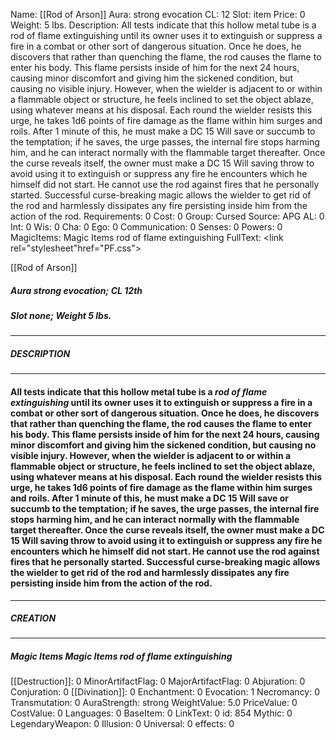 Name: [[Rod of Arson]]
Aura: strong evocation
CL: 12
Slot: item
Price: 0
Weight: 5 lbs.
Description: All tests indicate that this hollow metal tube is a rod of flame extinguishing until its owner uses it to extinguish or suppress a fire in a combat or other sort of dangerous situation. Once he does, he discovers that rather than quenching the flame, the rod causes the flame to enter his body. This flame persists inside of him for the next 24 hours, causing minor discomfort and giving him the sickened condition, but causing no visible injury. However, when the wielder is adjacent to or within a flammable object or structure, he feels inclined to set the object ablaze, using whatever means at his disposal. Each round the wielder resists this urge, he takes 1d6 points of fire damage as the flame within him surges and roils. After 1 minute of this, he must make a DC 15 Will save or succumb to the temptation; if he saves, the urge passes, the internal fire stops harming him, and he can interact normally with the flammable target thereafter. Once the curse reveals itself, the owner must make a DC 15 Will saving throw to avoid using it to extinguish or suppress any fire he encounters which he himself did not start. He cannot use the rod against fires that he personally started. Successful curse-breaking magic allows the wielder to get rid of the rod and harmlessly dissipates any fire persisting inside him from the action of the rod.
Requirements: 0
Cost: 0
Group: Cursed
Source: APG
AL: 0
Int: 0
Wis: 0
Cha: 0
Ego: 0
Communication: 0
Senses: 0
Powers: 0
MagicItems: Magic Items rod of flame extinguishing
FullText: <link rel="stylesheet"href="PF.css"><div class="heading"><p class="alignleft">[[Rod of Arson]]</p><div style="clear: both;"></div></div><div><h5><b>Aura </b>strong evocation; <b>CL </b>12th</h5><h5><b>Slot </b>none; <b>Weight </b>5 lbs.</h5></div><hr/><div><h5><b>DESCRIPTION</b></h5></div><hr/><div><h4><p>All tests indicate that this hollow metal tube is a <i>rod of flame extinguishing</i> until its owner uses it to extinguish or suppress a fire in a combat or other sort of dangerous situation. Once he does, he discovers that rather than quenching the flame, the rod causes the flame to enter his body. This flame persists inside of him for the next 24 hours, causing minor discomfort and giving him the sickened condition, but causing no visible injury. However, when the wielder is adjacent to or within a flammable object or structure, he feels inclined to set the object ablaze, using whatever means at his disposal. Each round the wielder resists this urge, he takes 1d6 points of fire damage as the flame within him surges and roils. After 1 minute of this, he must make a DC 15 Will save or succumb to the temptation; if he saves, the urge passes, the internal fire stops harming him, and he can interact normally with the flammable target thereafter. Once the curse reveals itself, the owner must make a DC 15 Will saving throw to avoid using it to extinguish or suppress any fire he encounters which he himself did not start. He cannot use the rod against fires that he personally started. Successful curse-breaking magic allows the wielder to get rid of the rod and harmlessly dissipates any fire persisting inside him from the action of the rod.</p></h4></div><hr/><div><h5><b>CREATION</b></h5></div><hr/><div><h5><b>Magic Items </b><i>Magic Items rod of flame extinguishing</i></h5></div>
[[Destruction]]: 0
MinorArtifactFlag: 0
MajorArtifactFlag: 0
Abjuration: 0
Conjuration: 0
[[Divination]]: 0
Enchantment: 0
Evocation: 1
Necromancy: 0
Transmutation: 0
AuraStrength: strong
WeightValue: 5.0
PriceValue: 0
CostValue: 0
Languages: 0
BaseItem: 0
LinkText: 0
id: 854
Mythic: 0
LegendaryWeapon: 0
Illusion: 0
Universal: 0
effects: 0
